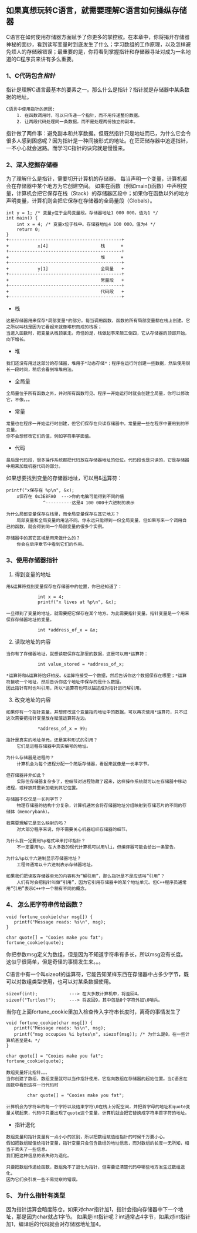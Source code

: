 ## 如果真想玩转C语言，就需要理解C语言如何操纵存储器

C语言在如何使用存储器方面赋予了你更多的掌控权。在本章中，你将揭开存储器神秘的面纱，看到读写变量时到底发生了什么；学习数组的工作原理，以及怎样避免烦人的存储器错误；最重要的是，你将看到掌握指针和存储器寻址对成为一名地道的C程序员来讲有多么重要。

### 1、C代码包含*指针*

指针是理解C语言最基本的要素之一。那么什么是指针？指针就是存储器中某条数据的地址。
```
C语言中使用指针的原因:
    1. 在函数调用时，可以只传递一个指针，而不用传递整份数据。
    2. 让两段代码处理同一条数据，而不是处理两份独立的副本。
```
指针做了两件事：避免副本和共享数据。但既然指针只是地址而已，为什么它会令很多人感到困惑呢？因为指针是一种间接形式的地址。在茫茫储存器中追逐指针，一不小心就会迷路。而学习C指针的诀窍就是慢慢来。

### 2、深入挖掘存储器

为了理解什么是指针，需要切开计算机的存储器。 每当声明一个变量，计算机都会在存储器中某个地方为它创建空间。 如果在函数（例如main()函数）中声明变量，计算机会把它保存在栈（Stack）的存储器区段中；如果你在函数以外的地方声明变量，计算机则会把它保存在存储器的全局量段（Globals）。

```
int y = 1; /* 变量y位于全局变量段。存储器地址1 000 000。值为1 */
int main() {
    int x = 4; /* 变量x位于栈中。存储器地址4 100 000。值为4 */
    return 0;
}
+-------------------------------------------+
+           x[4]                    栈      +
+-------------------------------------------+
+                                   堆      +
+-------------------------------------------+
+           y[1]                    全局量   +
+-------------------------------------------+
+                                   常量段   +
+-------------------------------------------+
+                                   代码段   +
+-------------------------------------------+
```
+ 栈
```
这是存储器用来保存*局部变量*的部分。每当调用函数，函数的所有局部变量都在栈上创建。它之所以叫栈是因为它看起来就像堆积而成的栈板；
当进入函数时，把变量从栈顶拿走。奇怪的是，栈做起事来颠三倒四，它从存储器的顶部开始，向下增长。
```
+ 堆
```
我们还没有用过这部分的存储器，堆用于*动态存储*；程序在运行时创建一些数据，然后使用很长一段时间，稍后会看到堆堆用法。
```
+ 全局量
```
全局量位于所有函数之外，并对所有函数可见。程序一开始运行时就会创建全局量，你可以修改它，不像。。。
```
+ 常量
```
常量也在程序一开始运行时创建，但它们保存在只读存储器中。常量是一些在程序中要用到的不变量，
你不会想修改它们的值，例如字符串字面值。
```
+ 代码
```
最后是代码段，很多操作系统都把代码放在存储器地址的低位。代码段也是只读的，它是存储器中用来加载机器代码的部分。
```

如果想要找到变量的存储器地址，可以用&运算符：

```
printf("x保存在 %p\n", &x);
    x保存在 0x3E8FA0  --->你的电脑可能得到不同的值
              ^----------这是4 100 000十六进制的表示

为什么局部变量保存在栈里，而全局变量保存在其它地方？
    局部变量和全局变量的用法不同。你永远只能得到一份全局变量，但如果写来一个调用自己的函数，就会得到同一个局部变量的很多个实例。

存储器中的其它区域是用来做什么的？
    你会在后序章节中看到它们的作用。
```

### 3、使用存储器指针

1. 得到变量的地址

```
用&运算符找到变量保存在存储器中的位置，你已经知道了：
            
            int x = 4;
            printf("x lives at %p\n", &x);

一旦得到了变量的地址，就需要把它保存在某个地方。为此需要指针变量。指针变量是一个用来保存存储器地址的变量。
            
            int *address_of_x = &x;
```

2. 读取地址的内容

```
当你有了存储器地址，就想读取保存在那里的数据，这是可以用*运算符：

            int value_stored = *address_of_x;

*运算符和&运算符恰好相反。&运算符接受一个数据，然后告诉你这个数据保存在哪里；*运算符接收一个地址，然后告诉你这个地址中保存的是什么数据。
因此指针有时也叫引用，所以*运算符也可以描述成对指针进行解引用。
```

3. 改变地址的内容

```
如果你有一个指针变量，并想修改这个变量指向地址中的数据，可以再次使用*运算符，只不过这次需要把指针变量放在赋值运算符左边。

            *address_of_x = 99;
```

```
指针是真实的地址单元，还是某种形式的引用？
    它们是进程存储器中真实编号的地址。

为什么存储器是进程的？
    计算机会为每个进程分配一个简版存储器，看起来就像是一长串字节。

但存储器并非如此？
    实际但存储器复杂多了，但细节对进程隐藏了起来，这样操作系统就可以在存储器中移动进程，或释放并重新加载到其它位置。

存储器不仅仅是一长列字节？
    物理存储器的结构十分复杂，计算机通常会将存储器地址分组映射到存储芯片的不同的存储体（memorybank）。

我需要理解它是怎么映射的吗？
    对大部分程序来说，你不需要关心机器组织存储器的细节。

为什么我一定要用%p格式串来打印指针？
    不一定要用%p，在大多数的现代计算机可以用%li，但编译器可能会给出一条警告。

为什么%p以十六进制显示存储器地址？
    工程师通常以十六进制表示存储器地址。

如果我们把读取存储器单元的内容称为“解引用”，那么指针是不是应该叫“引用”？
    人们有时会把指针叫做“引用”，因为它引用存储器中的某个地址单元。但C++程序员通常用“引用”表示C++中一个稍有不同的概念。
```
### 4、 怎么把字符串传给函数？

```
void fortune_cookie(char msg[]) {
   printf("Message reads: %s\n", msg); 
}

char quote[] = "Cooies make you fat";
fortune_cookie(quote);
```
你把参数msg定义为数组，但是因为不知道字符串有多长，所以msg没有长度。这似乎很简单，但是奇怪的事情发生来。。。

C语言中有一个叫sizeof的运算符，它能告知某样东西在存储器中占多少字节，既可以对数组类型使用，也可以对某条数据使用。
```
sizeof(int);            ---> 在大多数计算机中，将返回4。
sizeof("Turtles!");     ---> 将返回9，其中包括8个字符外加\0哨兵。
```
当你在上面fortune_cookie里加入检查传入字符串长度时，离奇的事情发生了
```
void fortune_cookie(char msg[]) {
   printf("Message reads: %s\n", msg); 
   printf("msg occupies %i bytes\n", siezof(msg)); /* 为什么是8，在一些计算机甚至是4。*/ 
}

char quote[] = "Cooies make you fat";
fortune_cookie(quote);

数组变量好比指针。。。
当你创建了数组，数组变量就可以当作指针使用，它指向数组在存储器的起始位置。当C语言在函数中看到这样一行代码时
        
        char quote[] = "Cooies make you fat";

计算机会为字符串的每一个字符以及结束字符\0在栈上分配空间，并把首字母的地址和quote变量关联起来，代码中只要出现了quote这个变量，计算机就会把它替换成字符串首字符的地址。
```

+ 指针退化

```
数组变量和指针变量有一点小小的区别，所以把数组赋值给指针的时候千万要小心。
假如把数组赋值给指针变量，指针变量只会包含数组的地址信息，而对数组的长度一无所知，相当于丢失了一些信息。
我们把这种信息的丢失称为退化。

只要把数组传递给函数，数组免不了退化为指针，但需要记清楚代码中哪些地方发生过数组退化，
因为它们会引发一些不易觉察的错误。
```
### 5、 为什么指针有类型

因为指针运算会暗度陈仓。如果对char指针加1，指针会指向存储器中下一个地址，那是因为char就占1字节。
如果是int指针呢？int通常占4字节，如果对int指针加1，编译后的代码就会对存储器地址加4。
